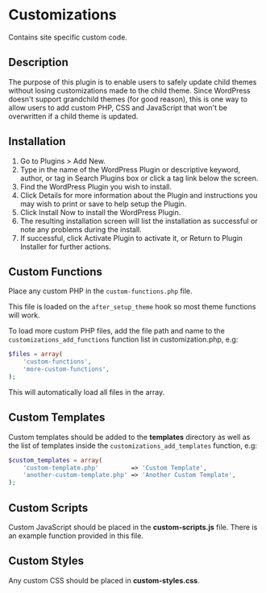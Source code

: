 # Customizations

Contains site specific custom code.

## Description

The purpose of this plugin is to enable users to safely update child themes without losing customizations made to the child theme. Since WordPress doesn\'t support grandchild themes (for good reason), this is one way to allow users to add custom PHP, CSS and JavaScript that won\'t be overwritten if a child theme is updated.

## Installation

1. Go to Plugins > Add New.
2. Type in the name of the WordPress Plugin or descriptive keyword, author, or tag in Search Plugins box or click a tag link below the screen.
3. Find the WordPress Plugin you wish to install.
4. Click Details for more information about the Plugin and instructions you may wish to print or save to help setup the Plugin.
5. Click Install Now to install the WordPress Plugin.
6. The resulting installation screen will list the installation as successful or note any problems during the install.
7. If successful, click Activate Plugin to activate it, or Return to Plugin Installer for further actions.

## Custom Functions

Place any custom PHP in the `custom-functions.php` file.

This file is loaded on the `after_setup_theme` hook so most theme functions will work.

To load more custom PHP files, add the file path and name to the `customizations_add_functions` function list in customization.php, e.g:

```php
$files = array(
	'custom-functions',
	'more-custom-functions',
);
``` 

This will automatically load all files in the array.

## Custom Templates

Custom templates should be added to the **templates** directory as well as the
list of templates inside the `customizations_add_templates` function, e.g:

```php
$custom_templates = array(
	'custom-template.php'         => 'Custom Template',
	'another-custom-template.php' => 'Another Custom Template',
);
```

## Custom Scripts

Custom JavaScript should be placed in the **custom-scripts.js** file. There is an example function provided in this file.

## Custom Styles

Any custom CSS should be placed in **custom-styles.css**.
